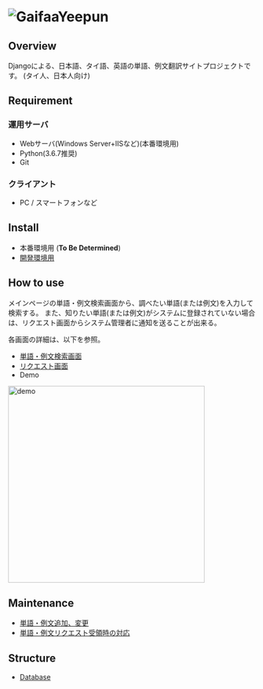 ![GaifaaYeepun](https://user-images.githubusercontent.com/42882840/80269234-b4ad1c80-86e8-11ea-8a02-567b854170d5.png)
====

## Overview
Djangoによる、日本語、タイ語、英語の単語、例文翻訳サイトプロジェクトです。
(タイ人、日本人向け)

## Requirement
### 運用サーバ

* Webサーバ(Windows Server+IISなど)(本番環境用)
* Python(3.6.7推奨)
* Git

### クライアント

* PC / スマートフォンなど


## Install
- 本番環境用 (**To Be Determined**)
- [開発環境用](./docs/ja/install/develop.md)


## How to use
メインページの単語・例文検索画面から、調べたい単語(または例文)を入力して検索する。
また、知りたい単語(または例文)がシステムに登録されていない場合は、リクエスト画面からシステム管理者に通知を送ることが出来る。

各画面の詳細は、以下を参照。
- [単語・例文検索画面](./docs/ja/howtouse_search.md)
- [リクエスト画面](./docs/ja/howtouse_request.md)
- Demo

<img src ="https://user-images.githubusercontent.com/42882840/80270542-f5f6f980-86f3-11ea-9383-059f04cd9fec.gif" alt="demo" width="400">


## Maintenance
- [単語・例文追加、変更](./docs/ja/maintenance_reqrecieved.md)
- [単語・例文リクエスト受領時の対応](./docs/ja/maintenance_dataedit.md)


## Structure
- [Database](./docs/ja/database.md)
